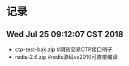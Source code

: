 # 记录

## Wed Jul 25 09:12:07 CST 2018

- ctp-test-bak.zip #期货交易CTP接口例子
- redis-2.6.zip #redis源码vs2010可直接编译
